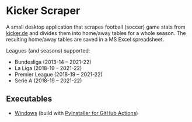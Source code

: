 # Kicker Scraper

A small desktop application that scrapes football (soccer) game stats from [kicker.de](https://www.kicker.de/) and divides them into home/away tables for a whole season. The resulting home/away tables are saved in a MS Excel spreadsheet.

Leagues (and seasons) supported:
- Bundesliga (2013-14 – 2021-22)
- La Liga (2018-19 – 2021-22)
- Premier League (2018-19 – 2021-22)
- Serie A (2018-19 – 2021-22)

## Executables

- [Windows](https://github.com/jkrch/kicker-scraper-test/releases/download/v0.1.0-alpha/kicker-scraper_windows.zip) (build with [PyInstaller for GitHub Actions](https://github.com/JackMcKew/pyinstaller-action-windows))

